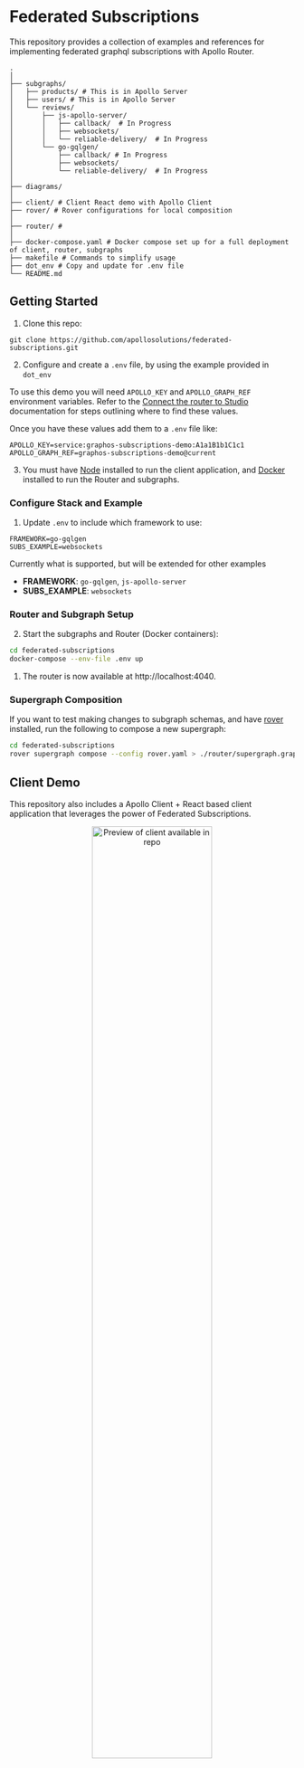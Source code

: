 # Federated Subscriptions

This repository provides a collection of examples and references for implementing federated graphql subscriptions with Apollo Router.

```shell
.
│
├── subgraphs/
│   ├── products/ # This is in Apollo Server
│   ├── users/ # This is in Apollo Server
│   └── reviews/
│       ├── js-apollo-server/
│       │   ├── callback/  # In Progress
│       │   ├── websockets/
│       │   └── reliable-delivery/  # In Progress
│       └── go-gqlgen/
│           ├── callback/ # In Progress
│           ├── websockets/
│           └── reliable-delivery/  # In Progress
│
├── diagrams/
│
├── client/ # Client React demo with Apollo Client
├── rover/ # Rover configurations for local composition
│
├── router/ #
│
├── docker-compose.yaml # Docker compose set up for a full deployment of client, router, subgraphs
├── makefile # Commands to simplify usage
├── dot_env # Copy and update for .env file
└── README.md
```

## Getting Started
1) Clone this repo:

```
git clone https://github.com/apollosolutions/federated-subscriptions.git
```


2) Configure and create a `.env` file, by using the example provided in `dot_env`

To use this demo you will need `APOLLO_KEY` and `APOLLO_GRAPH_REF` environment variables. Refer to the [Connect the router to Studio](https://www.apollographql.com/docs/router/managed-federation/setup/#4-connect-the-router-to-studio) documentation for steps outlining where to find these values.

Once you have these values add them to a `.env` file like:

```env
APOLLO_KEY=service:graphos-subscriptions-demo:A1a1B1b1C1c1
APOLLO_GRAPH_REF=graphos-subscriptions-demo@current
```

3) You must have [Node](https://nodejs.org/) installed to run the client application, and [Docker](https://www.docker.com) installed to run the Router and subgraphs.

### Configure Stack and Example
1) Update `.env` to include which framework to use:

```env
FRAMEWORK=go-gqlgen
SUBS_EXAMPLE=websockets
```

Currently what is supported, but will be extended for other examples
- **FRAMEWORK**: `go-gqlgen`, `js-apollo-server`
- **SUBS_EXAMPLE**: `websockets`

### Router and Subgraph Setup

2) Start the subgraphs and Router (Docker containers):

```bash
cd federated-subscriptions
docker-compose --env-file .env up
```

1) The router is now available at http://localhost:4040.

### Supergraph Composition

If you want to test making changes to subgraph schemas, and have [rover](https://www.apollographql.com/docs/rover) installed, run the following to compose a new supergraph:

```bash
cd federated-subscriptions
rover supergraph compose --config rover.yaml > ./router/supergraph.graphql
```

## Client Demo
This repository also includes a Apollo Client + React based client application that leverages the power of Federated Subscriptions.

<div align="center">
  <img src="https://github.com/apollosolutions/se-subscription-demo/raw/main/client/public/demo.png" width="65%" alt="Preview of client available in repo">
</div>

If using docker-compose, the UI is accessible at `http://localhost:3000`. 

## Related Content
- [Lossless Subscription Example](https://github.com/apollosolutions/lossless_subscription) - This is an example implementation for reliable delivery using a identifier
